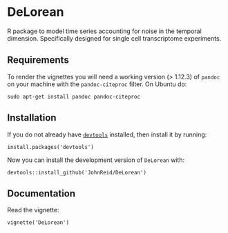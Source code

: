 DeLorean
========

R package to model time series accounting for noise in the temporal dimension.
Specifically designed for single cell transcriptome experiments.



Requirements
------------

To render the vignettes you will need a working version (> 1.12.3) of `pandoc` on your machine with the
`pandoc-citeproc` filter. On Ubuntu do:

    sudo apt-get install pandoc pandoc-citeproc



Installation
------------

If you do not already have [`devtools`](https://github.com/hadley/devtools)
installed, then install it by running:

    install.packages('devtools')

Now you can install the development version of `DeLorean` with:

    devtools::install_github('JohnReid/DeLorean')


Documentation
-------------

Read the vignette:

    vignette('DeLorean')
